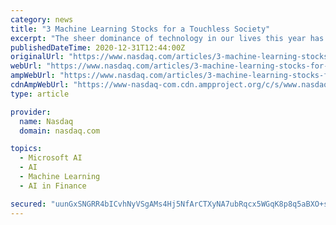 ```yaml
---
category: news
title: "3 Machine Learning Stocks for a Touchless Society"
excerpt: "The sheer dominance of technology in our lives this year has directed investors’ attention towards machine learning stocks. With technological advancements taking place every day, investors have plenty of opportunities for some big gains in the sector."
publishedDateTime: 2020-12-31T12:44:00Z
originalUrl: "https://www.nasdaq.com/articles/3-machine-learning-stocks-for-a-touchless-society-2020-12-31"
webUrl: "https://www.nasdaq.com/articles/3-machine-learning-stocks-for-a-touchless-society-2020-12-31"
ampWebUrl: "https://www.nasdaq.com/articles/3-machine-learning-stocks-for-a-touchless-society-2020-12-31?amp"
cdnAmpWebUrl: "https://www-nasdaq-com.cdn.ampproject.org/c/s/www.nasdaq.com/articles/3-machine-learning-stocks-for-a-touchless-society-2020-12-31?amp"
type: article

provider:
  name: Nasdaq
  domain: nasdaq.com

topics:
  - Microsoft AI
  - AI
  - Machine Learning
  - AI in Finance

secured: "uunGxSNGRR4bICvhNyVSgAMs4Hj5NfArCTXyNA7ubRqcx5WGqK8p8q5aBXO+s7rSDDFlmAU0ZHp1bYC1EA2Nbxg0fPYivpMRmVY+/3N0JPzEBCPGB84i2m+KpKwG0o3sZJ9UL5XwCxsFbf0z818kxEpJ4LXexf9+YEptCW201/aczxEC+ba9Z2scJdGs+Y1/IGLb7feC/6A2arBvX7h9AoUqhJDna2iB9s4pqcEIPoN2EPpRFhrrMDoWg8LEk1q7ojBAK0gdyhEC/VWAI21WQB/7To/rMzUq8nelVjlyQswVsgk3cIznONMHTRFKRcSQFeOByK+aQ3k48gqAO9Df1l8MJACx/S3HEVXWPcXjLKk=;a/MMBN3omqwdTRi5EHsZTg=="
---
```


